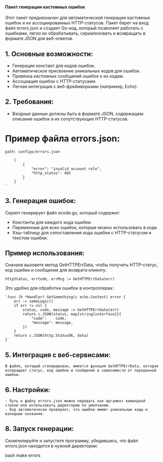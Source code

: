 #### Пакет генерации кастомных ошибок

Этот пакет предназначен для автоматической генерации кастомных ошибок и их ассоциированных HTTP-статусов. Пакет берет на вход файл errors.json и создает Go-код, который позволяет работать с ошибками, легко их обрабатывать, сериализовать и возвращать в формате JSON для веб-ответов.

## 1. Основные возможности:

 - Генерация констант для кодов ошибок.
 - Автоматическое присвоение уникальных кодов для ошибок.
 - Привязка кастомных сообщений ошибок к их кодам.
 - Ассоциация ошибок с HTTP-статусами.
 - Легкая интеграция с веб-фреймворками (например, Echo).

## 2. Требования:

 - Входные данные должны быть в формате JSON, содержащем описание ошибок и их сопутствующих HTTP-статусов.

# Пример файла errors.json:
    path: configs/errors.json
    `
        [
            {
                "error": "invalid account role",
                "http_status": 403
            }
        ]
    `

## 3. Генерация ошибок:
Скрипт генерирует файл ecode.go, который содержит:

 - Константы для каждого кода ошибки.
 - Переменные для всех ошибок, которые можно использовать в коде.
 - Хэш-таблицу для сопоставления кода ошибки с HTTP-статусом и текстом ошибки.

## Пример использования:

Сначала вызовите метод GetHTTPErrData, чтобы получить HTTP-статус, код ошибки и сообщение для возврата клиенту:
    
    httpStatus, errCode, errMsg := GetHTTPErrData(err)

Это удобно для обработки ошибок в контроллерах:

    `func (h *Handler) GetSomething(c echo.Context) error {
        err := someLogic()
        if err != nil {
            status, code, message := GetHTTPErrData(err)
            return c.JSON(status, map[string]interface{}{
                "code":    code,
                "message": message,
            })
        }
        return c.JSON(http.StatusOK, data)
    }`

## 5. Интеграция с веб-сервисами:
    В файле, который сгенерирован, имеется функция GetHTTPErrData, которая возвращает статус, код ошибки и сообщение в зависимости от переданной ошибки.

## 6. Настройки:
    - Путь к файлу errors.json можно передать как аргумент командной строки или использовать директорию по умолчанию.
    - Код автоматически проверяет, что ошибки имеют уникальные коды и валидные названия.

## 8. Запуск генерации:

Скомпилируйте и запустите программу, убедившись, что файл errors.json находится в нужной директории:

bash
   make errors
